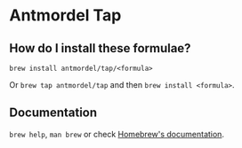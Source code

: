 # Antmordel Tap

## How do I install these formulae?
`brew install antmordel/tap/<formula>`

Or `brew tap antmordel/tap` and then `brew install <formula>`.

## Documentation
`brew help`, `man brew` or check [Homebrew's documentation](https://docs.brew.sh).

